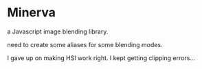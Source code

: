 # Minerva
a Javascript image blending library.

need to create some aliases for some blending modes.

I gave up on making HSI work right. I kept getting clipping errors...
